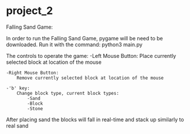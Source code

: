 project_2
============

Falling Sand Game:

In order to run the Falling Sand Game, pygame will be need to be downloaded.
Run it with the command: python3 main.py

The controls to operate the game:
    -Left Mouse Button:
        Place currently selected block at location of the mouse
    
    -Right Mouse Button:
        Remove currently selected block at location of the mouse
        
    -'b' key:
        Change block type, current block types:
            -Sand
            -Block
            -Stone
            
After placing sand the blocks will fall in real-time and stack up similarly to real sand
